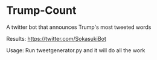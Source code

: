 # Trump-Count
A twitter bot that announces Trump's most tweeted words

Results: https://twitter.com/SokasukiBot

Usage: Run tweetgenerator.py and it will do all the work
